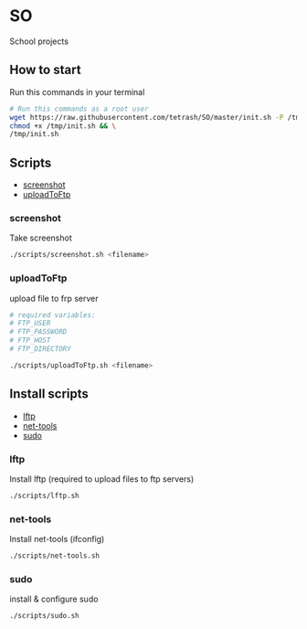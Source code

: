 # SO
School projects

## How to start
Run this commands in your terminal
```bash
# Run this commands as a root user
wget https://raw.githubusercontent.com/tetrash/SO/master/init.sh -P /tmp && \
chmod +x /tmp/init.sh && \
/tmp/init.sh
```

## Scripts

- [screenshot](###screenshot)
- [uploadToFtp](###uploadToFtp)

### screenshot
Take screenshot

```bash
./scripts/screenshot.sh <filename>
```

### uploadToFtp
upload file to frp server

```bash
# required variables:
# FTP_USER
# FTP_PASSWORD
# FTP_HOST
# FTP_DIRECTORY

./scripts/uploadToFtp.sh <filename>
```

## Install scripts

- [lftp](###lftp)
- [net-tools](###net-tools)
- [sudo](###sudo)

### lftp
Install lftp (required to upload files to ftp servers)

```bash
./scripts/lftp.sh
```

### net-tools
Install net-tools (ifconfig)

```bash
./scripts/net-tools.sh
```

### sudo
install & configure sudo

```bash
./scripts/sudo.sh
```
